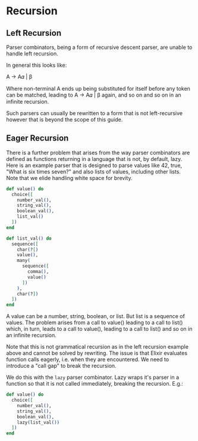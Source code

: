 # Recursion

## Left Recursion

Parser combinators, being a form of recursive descent parser, are unable to
handle left recursion.

In general this looks like:

A → A𝛼 | β

Where non-terminal A ends up being substituted for itself before any token
can be matched, leading to A → A𝛼 | β again, and so on and so on in an
infinite recursion.

Such parsers can usually be rewritten to a form that is not left-recursive
however that is beyond the scope of this guide.

## Eager Recursion

There is a further problem that arises from the way parser combinators are
defined as functions returning in a language that is not, by default, lazy.
Here is an example parser that is designed to parse values like 42, true,
"What is six times seven?" and also lists of values, including other lists.
Note that we elide handling white space for brevity.

```elixir
def value() do
  choice([
    number_val(),
    string_val(),
    boolean_val(),
    list_val()
  ])
end

def list_val() do
  sequence([
    char(?[)
    value(),
    many(
      sequence([
        comma(),
        value()
      ])
    ),
    char(?])
  ])
end
```

A value can be a number, string, boolean, or list. But list is a sequence of
values. The problem arises from a call to value() leading to a call to list()
which, in turn, leads to a call to value(), leading to a call to list() and
so on in an infinite recursion.

Note that this is not grammatical recursion as in the left recursion example
above and cannot be solved by rewriting. The issue is that Elixir evaluates
function calls eagerly, i.e. when they are encountered. We need to introduce
a "call gap" to break the recursion.

We do this with the `lazy` parser combinator. Lazy wraps it's parser in a
function so that it is not called immediately, breaking the recursion. E.g.:

```elixir
def value() do
  choice([
    number_val(),
    string_val(),
    boolean_val(),
    lazy(list_val())
  ])
end
```
